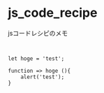 # js_code_recipe
jsコードレシピのメモ


```


let hoge = 'test';

function => hoge (){
    alert('test');
}



```
